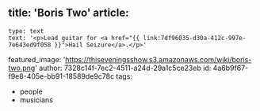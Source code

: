 title: 'Boris Two'
article:
  -
    type: text
    text: '<p>Lead guitar for <a href="{{ link:7df96035-d30a-412c-997e-7e643ed9f058 }}">Hail Seizure</a>.</p>'
featured_image: 'https://thiseveningsshow.s3.amazonaws.com/wiki/boris-two.png'
author: 7328c14f-7ec2-4511-a24d-29a1c5ce23eb
id: 4a6b9f67-f9e8-405e-bb91-18589de9c78c
tags:
  - people
  - musicians

